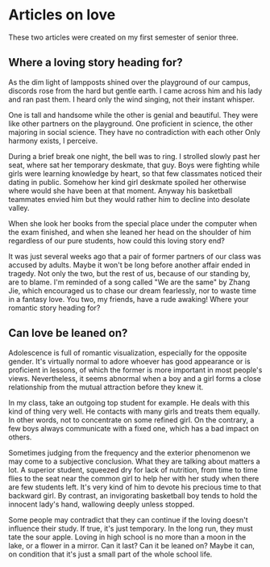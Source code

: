 # Articles on love

These two articles were created on my first semester of senior three.

## Where a loving story heading for?

As the dim light of lampposts shined over the playground of our campus, discords rose from
the hard but gentle earth. I came across him and his lady and ran past them. I heard only the wind singing, not their instant whisper.

One is tall and handsome while the other is genial and beautiful. They were like other partners on the playground. One proficient in science, the other majoring in social science. They have no contradiction with each other Only harmony exists, I perceive.

During a brief break one night, the bell was to ring. I strolled slowly past her seat, where sat her temporary deskmate, that guy. Boys were fighting while girls were learning knowledge by heart, so that few classmates noticed their dating in public. Somehow her kind girl deskmate spoiled her otherwise where would she have been at that moment. Anyway his basketball teammates envied him but they would rather him to decline into desolate valley.

When she look her books from the special place under the computer when the exam finished, and when she leaned her head on the shoulder of him regardless of our pure students, how could this loving story end?

It was just several weeks ago that a pair of former partners of our class was accused by adults.
Maybe it won't be long before another affair ended in tragedy. Not only the two, but the rest of us, because of our standing by, are to blame. I'm reminded of a song called "We are the same" by Zhang Jie, which encouraged us to chase our dream fearlessly, nor to waste time in a fantasy love. You two, my friends, have a rude awaking! Where your romantic story heading for?

## Can love be leaned on?

Adolescence is full of romantic visualization, especially for the opposite gender. It's virtually
normal to adore whoever has good appearance or is proficient in lessons, of which the former is
more important in most people's views. Nevertheless, it seems abnormal when a boy and a girl forms a close relationship from the mutual attraction before they knew it.

In my class, take an outgoing top student for example. He deals with this kind of thing very well.
He contacts with many girls and treats them equally. In other words, not to concentrate on some refined girl. On the contrary, a few boys always communicate with a fixed one, which has a bad impact on others.

Sometimes judging from the frequency and the exterior phenomenon we may come to a subjective conclusion. What they are talking about matters a lot. A superior student, squeezed dry for lack of nutrition, from time to time flies to the seat near the common girl to help her with her study when there are few students left. It's very kind of him to devote his precious time to that backward girl. By contrast, an invigorating basketball boy tends to hold the innocent lady's hand, wallowing deeply unless stopped.

Some people may contradict that they can continue if the loving doesn't influence their study.
If true, it's just temporary. In the long run, they must tate the sour apple. Loving in high school is no more than a moon in the lake, or a flower in a mirror. Can it last? Can it be leaned on? Maybe it can, on condition that it's just a small part of the whole school life.